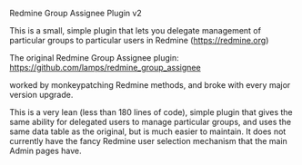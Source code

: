 
Redmine Group Assignee Plugin v2

This is a small, simple plugin that lets you delegate management of particular groups
to particular users in Redmine (https://redmine.org) 

The original Redmine Group Assignee plugin:
https://github.com/lamps/redmine_group_assignee

worked by monkeypatching Redmine methods, and broke with every major version upgrade.

This is a very lean (less than 180 lines of code), simple plugin that gives the same
ability for delegated users to manage particular groups, and uses the same data table
as the original, but is much easier to maintain.  It does not currently have the
fancy Redmine user selection mechanism that the main Admin pages have. 
